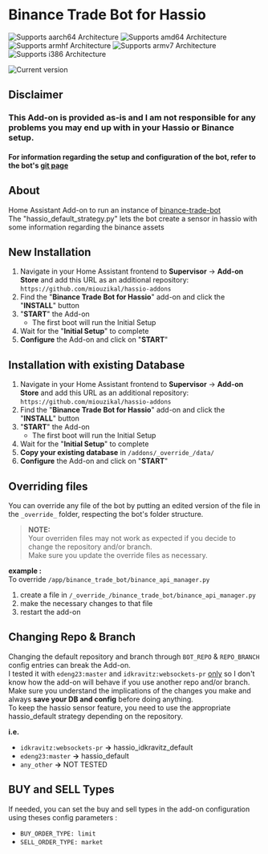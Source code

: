 # Binance Trade Bot for Hassio

![Supports aarch64 Architecture][aarch64-shield] ![Supports amd64 Architecture][amd64-shield] ![Supports armhf Architecture][armhf-shield] ![Supports armv7 Architecture][armv7-shield] ![Supports i386 Architecture][i386-shield]

![Current version][version]

## Disclaimer
### This Add-on is provided as-is and I am not responsible for any problems you may end up with in your Hassio or Binance setup.
#### For information regarding the setup and configuration of the bot, refer to the bot's [git page](https://github.com/edeng23/binance-trade-bot)

## About

Home Assistant Add-on to run an instance of [binance-trade-bot](https://github.com/edeng23/binance-trade-bot)  
The "hassio_default_strategy.py" lets the bot create a sensor in hassio with some information regarding the binance assets

## New Installation

1. Navigate in your Home Assistant frontend to **Supervisor** -> **Add-on Store** and add this URL as an additional repository: `https://github.com/miouzikal/hassio-addons`
2. Find the "**Binance Trade Bot for Hassio**" add-on and click the "**INSTALL**" button
3. "**START**" the Add-on
   * The first boot will run the Initial Setup
4. Wait for the "**Initial Setup**" to complete
5. **Configure** the Add-on and click on "**START**"

## Installation with existing Database

1. Navigate in your Home Assistant frontend to **Supervisor** -> **Add-on Store** and add this URL as an additional repository: `https://github.com/miouzikal/hassio-addons`
2. Find the "**Binance Trade Bot for Hassio**" add-on and click the "**INSTALL**" button
3. "**START**" the Add-on
   * The first boot will run the Initial Setup
4. Wait for the "**Initial Setup**" to complete
5. **Copy your existing database** in `/addons/_override_/data/`
6. **Configure** the Add-on and click on "**START**"

## Overriding files

You can override any file of the bot by putting an edited version of the file in the `_override_` folder, respecting the bot's folder structure.  
> **NOTE:**  
> Your overriden files may not work as expected if you decide to change the repository and/or branch.  
> Make sure you update the override files as necessary.

**example :**  
To override `/app/binance_trade_bot/binance_api_manager.py`
  1. create a file in `/_override_/binance_trade_bot/binance_api_manager.py`
  2. make the necessary changes to that file
  3. restart the add-on  

## Changing Repo & Branch

Changing the default repository and branch through `BOT_REPO` & `REPO_BRANCH` config entries can break the Add-on.  
I tested it with `edeng23:master` and `idkravitz:websockets-pr` <u>only</u> so I don't know how the add-on will behave if you use another repo and/or branch.  
Make sure you understand the implications of the changes you make and always **save your DB and config** before doing anything.  
To keep the hassio sensor feature, you need to use the appropriate hassio_default strategy depending on the repository.

**i.e.**  
- `idkravitz:websockets-pr` **->** hassio_idkravitz_default
- `edeng23:master` **->** hassio_default
- `any_other` **->** NOT TESTED

## BUY and SELL Types

If needed, you can set the buy and sell types in the add-on configuration using theses config parameters :

- `BUY_ORDER_TYPE: limit`
- `SELL_ORDER_TYPE: market`

  
[aarch64-shield]: https://img.shields.io/badge/aarch64-yes-green.svg
[amd64-shield]: https://img.shields.io/badge/amd64-yes-green.svg
[armhf-shield]: https://img.shields.io/badge/armhf-yes-green.svg
[armv7-shield]: https://img.shields.io/badge/armv7-yes-green.svg
[i386-shield]: https://img.shields.io/badge/i386-yes-green.svg
[version]: https://img.shields.io/badge/version-v0.1.7-blue.svg
